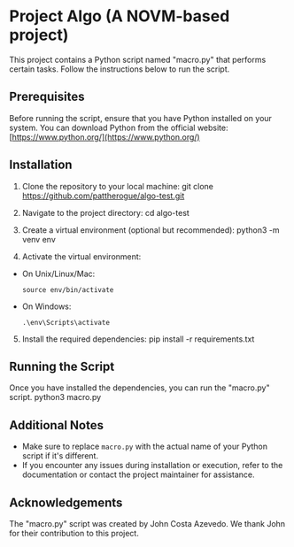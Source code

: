 # Project Algo (A NOVM-based project)

This project contains a Python script named "macro.py" that performs certain tasks. Follow the instructions below to run the script.

## Prerequisites

Before running the script, ensure that you have Python installed on your system. You can download Python from the official website: [https://www.python.org/](https://www.python.org/)

## Installation

1. Clone the repository to your local machine:
git clone https://github.com/pattherogue/algo-test.git

2. Navigate to the project directory:
cd algo-test

3. Create a virtual environment (optional but recommended):
python3 -m venv env

4. Activate the virtual environment:
- On Unix/Linux/Mac:
  ```
  source env/bin/activate
  ```

- On Windows:
  ```
  .\env\Scripts\activate
  ```

5. Install the required dependencies:
pip install -r requirements.txt

## Running the Script

Once you have installed the dependencies, you can run the "macro.py" script.
python3 macro.py

## Additional Notes

- Make sure to replace `macro.py` with the actual name of your Python script if it's different.
- If you encounter any issues during installation or execution, refer to the documentation or contact the project maintainer for assistance.

## Acknowledgements

The "macro.py" script was created by John Costa Azevedo. We thank John for their contribution to this project.

